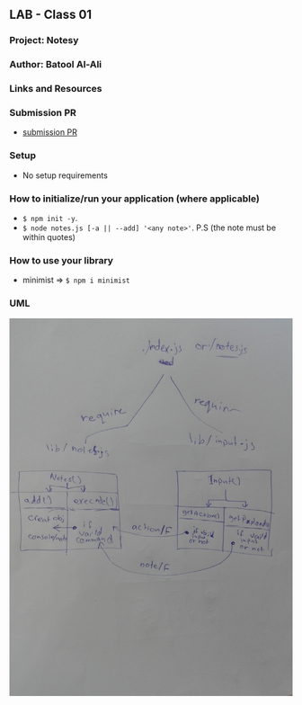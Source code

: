 ## LAB - Class 01

### Project: Notesy

### Author: Batool Al-Ali

### Links and Resources

### Submission PR
- [submission PR](https://github.com/batool-alali-401-advanced-javascript/notes/pull/3)

### Setup
- No setup requirements

### How to initialize/run your application (where applicable)
 - `$ npm init -y`.
 - `$ node notes.js [-a || --add] '<any note>'`.  P.S (the note must be within quotes)

### How to use your library 
- minimist => `$ npm i minimist`

### UML
![UML Diagram](UML.jpg)